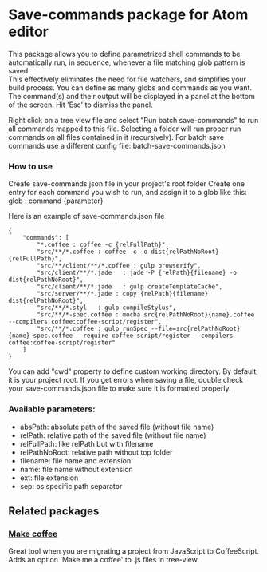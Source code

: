 # Save-commands package for Atom editor

This package allows you to define parametrized shell commands
to be automatically run, in sequence, whenever a file matching glob pattern is saved.  
This effectively eliminates the need for file watchers, and simplifies your build process.
You can define as many globs and commands as you want.
The command(s) and their output will be displayed in a panel at the bottom of the screen. Hit 'Esc' to dismiss the panel.

Right click on a tree view file and select "Run batch save-commands" to run all commands mapped to this file.
Selecting a folder will run proper run commands on all files contained in it (recursively).
For batch save commands use a different config file: batch-save-commands.json

### How to use

Create save-commands.json file in your project's root folder
Create one entry for each command you wish to run, and assign it to a glob like this:  
glob : command {parameter}

Here is an example of save-commands.json file
```
{
	"commands": [
		"*.coffee : coffee -c {relFullPath}",
		"src/**/*.coffee : coffee -c -o dist{relPathNoRoot} {relFullPath}",
		"src/**/client/**/*.coffee : gulp browserify",
		"src/client/**/*.jade   : jade -P {relPath}{filename} -o dist{relPathNoRoot}",
		"src/client/**/*.jade   : gulp createTemplateCache",
		"src/server/**/*.jade : copy {relPath}{filename} dist{relPathNoRoot}",
		"src/**/*.styl   : gulp compileStylus",
		"src/**/*-spec.coffee : mocha src{relPathNoRoot}{name}.coffee --compilers coffee:coffee-script/register",
		"src/**/*.coffee : gulp runSpec --file=src{relPathNoRoot}{name}-spec.coffee --require coffee-script/register --compilers coffee:coffee-script/register"
	]
}
```
You can add "cwd" property to define custom working directory. By default, it is your project root.
If you get errors when saving a file, double check your save-commands.json file to make sure it is formatted properly.

### Available parameters:  
- absPath: absolute path of the saved file (without file name)  
- relPath: relative path of the saved file (without file name)  
- relFullPath: like relPath but with filename
- relPathNoRoot: relative path without top folder  
- filename: file name and extension  
- name: file name without extension  
- ext: file extension  
- sep: os specific path separator

## Related packages

### [Make coffee](https://github.com/JsonHunt/make-coffee)

Great tool when you are migrating a project from JavaScript to CoffeeScript. Adds an option 'Make me a coffee' to .js files in tree-view.
